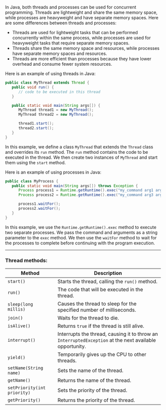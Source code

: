 
In Java, both threads and processes can be used for concurrent programming. Threads are lightweight and share the same memory space, while processes are heavyweight and have separate memory spaces. Here are some differences between threads and processes:

-   Threads are used for lightweight tasks that can be performed concurrently within the same process, while processes are used for heavyweight tasks that require separate memory spaces.
-   Threads share the same memory space and resources, while processes have separate memory spaces and resources.
-   Threads are more efficient than processes because they have lower overhead and consume fewer system resources.

Here is an example of using threads in Java:

```java
public class MyThread extends Thread {
   public void run() {
      // code to be executed in this thread
   }

   public static void main(String args[]) {
      MyThread thread1 = new MyThread();
      MyThread thread2 = new MyThread();

      thread1.start();
      thread2.start();
   }
}
```

In this example, we define a class `MyThread` that extends the `Thread` class and overrides its `run` method. The `run` method contains the code to be executed in the thread. We then create two instances of `MyThread` and start them using the `start` method.

Here is an example of using processes in Java:

```java
public class MyProcess {
   public static void main(String args[]) throws Exception {
      Process process1 = Runtime.getRuntime().exec("my_command arg1 arg2");
      Process process2 = Runtime.getRuntime().exec("my_command arg3 arg4");

      process1.waitFor();
      process2.waitFor();
   }
}
```

In this example, we use the `Runtime.getRuntime().exec` method to execute two separate processes. We pass the command and arguments as a string parameter to the `exec` method. We then use the `waitFor` method to wait for the processes to complete before continuing with the program execution.

---

### Thread methods:

| Method | Description |
|--------|-------------|
| `start()` | Starts the thread, calling the `run()` method. |
| `run()` | The code that will be executed in the thread. |
| `sleep(long millis)` | Causes the thread to sleep for the specified number of milliseconds. |
| `join()` | Waits for the thread to die. |
| `isAlive()` | Returns `true` if the thread is still alive. |
| `interrupt()` | Interrupts the thread, causing it to throw an `InterruptedException` at the next available opportunity. |
| `yield()` | Temporarily gives up the CPU to other threads. |
| `setName(String name)` | Sets the name of the thread. |
| `getName()` | Returns the name of the thread. |
| `setPriority(int priority)` | Sets the priority of the thread. |
| `getPriority()` | Returns the priority of the thread. |
